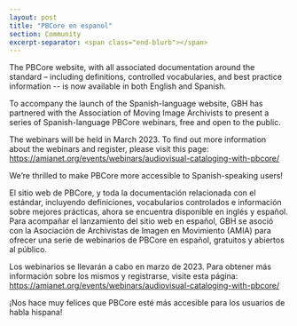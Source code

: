 ```yaml
---
layout: post
title: "PBCore en espanol"
section: Community
excerpt-separator: <span class="end-blurb"></span>
---
```


The PBCore website, with all associated documentation around the standard – including definitions, controlled vocabularies, and best practice information -- is now available in both English and Spanish. 

<span class="end-blurb"></span>

To accompany the launch of the Spanish-language website, GBH has partnered with the Association of Moving Image Archivists to present a series of Spanish-language PBCore webinars, free and open to the public. 
 
The webinars will be held in March 2023. To find out more information about the webinars and register, please visit this page: https://amianet.org/events/webinars/audiovisual-cataloging-with-pbcore/
 
We’re thrilled to make PBCore more accessible to Spanish-speaking users! 


El sitio web de PBCore, y toda la documentación relacionada con el estándar, incluyendo definiciones, vocabularios controlados e información sobre mejores prácticas, ahora se encuentra disponible en inglés y español. Para acompañar el lanzamiento del sitio web en español, GBH se asoció con la Asociación de Archivistas de Imagen en Movimiento (AMIA) para ofrecer una serie de webinarios de PBCore en español, gratuitos y abiertos al público.
 
Los webinarios se llevarán a cabo en marzo de 2023. Para obtener más información sobre los mismos y registrarse, visite esta página: https://amianet.org/events/webinars/audiovisual-cataloging-with-pbcore/
 
¡Nos hace muy felices que PBCore esté más accesible para los usuarios de habla hispana!
